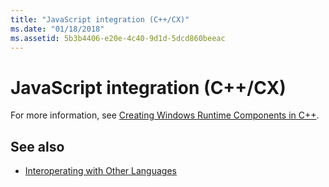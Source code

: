 ```yaml
---
title: "JavaScript integration (C++/CX)"
ms.date: "01/18/2018"
ms.assetid: 5b3b4406-e20e-4c40-9d1d-5dcd860beeac
---
```

# JavaScript integration (C++/CX)

For more information, see [Creating Windows Runtime Components in C++](/windows/uwp/winrt-components/creating-windows-runtime-components-in-cpp).

## See also

- [Interoperating with Other Languages](../cppcx/interoperating-with-other-languages-c-cx.md)
